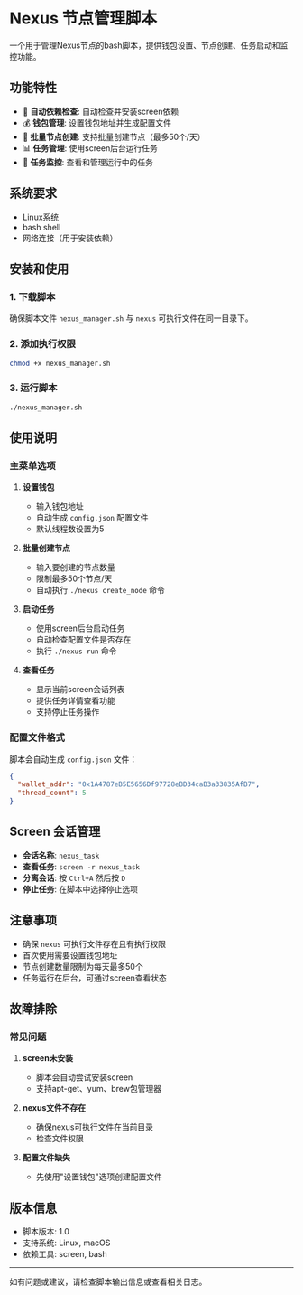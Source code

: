# Nexus 节点管理脚本

一个用于管理Nexus节点的bash脚本，提供钱包设置、节点创建、任务启动和监控功能。

## 功能特性

- 🔧 **自动依赖检查**: 自动检查并安装screen依赖
- 💰 **钱包管理**: 设置钱包地址并生成配置文件
- 🚀 **批量节点创建**: 支持批量创建节点（最多50个/天）
- 📊 **任务管理**: 使用screen后台运行任务
- 👀 **任务监控**: 查看和管理运行中的任务

## 系统要求

- Linux系统
- bash shell
- 网络连接（用于安装依赖）

## 安装和使用

### 1. 下载脚本
确保脚本文件 `nexus_manager.sh` 与 `nexus` 可执行文件在同一目录下。

### 2. 添加执行权限
```bash
chmod +x nexus_manager.sh
```

### 3. 运行脚本
```bash
./nexus_manager.sh
```

## 使用说明

### 主菜单选项

1. **设置钱包**
   - 输入钱包地址
   - 自动生成 `config.json` 配置文件
   - 默认线程数设置为5

2. **批量创建节点**
   - 输入要创建的节点数量
   - 限制最多50个节点/天
   - 自动执行 `./nexus create_node` 命令

3. **启动任务**
   - 使用screen后台启动任务
   - 自动检查配置文件是否存在
   - 执行 `./nexus run` 命令

4. **查看任务**
   - 显示当前screen会话列表
   - 提供任务详情查看功能
   - 支持停止任务操作

### 配置文件格式

脚本会自动生成 `config.json` 文件：

```json
{
  "wallet_addr": "0x1A4787eB5E5656Df97728eBD34caB3a33835AfB7",
  "thread_count": 5
}
```

## Screen 会话管理

- **会话名称**: `nexus_task`
- **查看任务**: `screen -r nexus_task`
- **分离会话**: 按 `Ctrl+A` 然后按 `D`
- **停止任务**: 在脚本中选择停止选项

## 注意事项

- 确保 `nexus` 可执行文件存在且有执行权限
- 首次使用需要设置钱包地址
- 节点创建数量限制为每天最多50个
- 任务运行在后台，可通过screen查看状态

## 故障排除

### 常见问题

1. **screen未安装**
   - 脚本会自动尝试安装screen
   - 支持apt-get、yum、brew包管理器

2. **nexus文件不存在**
   - 确保nexus可执行文件在当前目录
   - 检查文件权限

3. **配置文件缺失**
   - 先使用"设置钱包"选项创建配置文件

## 版本信息

- 脚本版本: 1.0
- 支持系统: Linux, macOS
- 依赖工具: screen, bash

---

如有问题或建议，请检查脚本输出信息或查看相关日志。 
